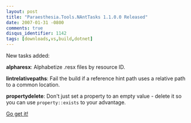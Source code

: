 ```yaml
---
layout: post
title: "Paraesthesia.Tools.NAntTasks 1.1.0.0 Released"
date: 2007-01-31 -0800
comments: true
disqus_identifier: 1142
tags: [downloads,vs,build,dotnet]
---
```

New tasks added:

 **alpharesx**: Alphabetize .resx files by resource ID.

 **lintrelativepaths**: Fail the build if a reference hint path uses a
relative path to a common location.

 **propertydelete**: Don't just set a property to an empty value -
delete it so you can use `property::exists` to your advantage.

 [Go get
it!](/archive/2007/01/29/paraesthesia.tools.nanttasks-custom-nant-tasks.aspx)
